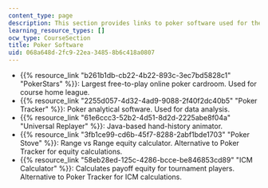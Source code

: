 ```yaml
---
content_type: page
description: This section provides links to poker software used for the course.
learning_resource_types: []
ocw_type: CourseSection
title: Poker Software
uid: 068a648d-2fc9-22ea-3485-8b6c418a0807
---
```


*   {{% resource_link "b261b1db-cb22-4b22-893c-3ec7bd5828c1" "PokerStars" %}}: Largest free-to-play online poker cardroom. Used for course home league.
*   {{% resource_link "2255d057-4d32-4ad9-9088-2f40f2dc40b5" "Poker Tracker" %}}: Poker analytical software. Used for data analysis.
*   {{% resource_link "61e6ccc3-52b2-4d51-8d2d-2225abe8f04a" "Universal Replayer" %}}: Java-based hand-history animator.
*   {{% resource_link "3fb1ce99-cd6b-45f7-8288-2abf1bde1703" "Poker Stove" %}}: Range vs Range equity calculator. Alternative to Poker Tracker for equity calculations.
*   {{% resource_link "58eb28ed-125c-4286-bcce-be846853cd89" "ICM Calculator" %}}: Calculates payoff equity for tournament players. Alternative to Poker Tracker for ICM calculations.
